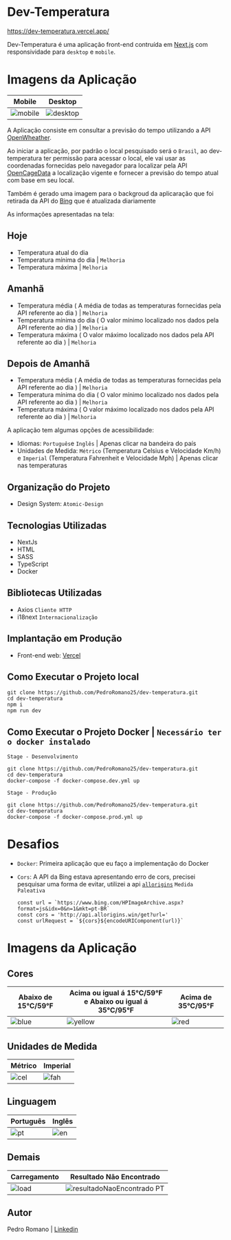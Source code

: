 # Dev-Temperatura


https://dev-temperatura.vercel.app/

Dev-Temperatura é uma aplicação front-end contruída em [Next.js](https://nextjs.org/) com responsividade para `desktop` e `mobile`.

# Imagens da Aplicação
 Mobile | Desktop
|----------|----------|
| ![mobile](https://user-images.githubusercontent.com/59035461/183235294-82d94112-1d83-4432-a4cb-f3a7a2af324a.png) | ![desktop](https://user-images.githubusercontent.com/59035461/183235317-91bc469f-800e-49e7-87c4-5c70601880e7.png) | 



A Aplicação consiste em consultar a previsão do tempo utilizando a API [OpenWheather](https://api.openweathermap.org).

Ao iniciar a aplicação, por padrão o local pesquisado será o `Brasil`, ao dev-temperatura ter permissão para acessar o local, ele vai usar as coordenadas fornecidas pelo navegador para localizar pela API [OpenCageData](https://api.opencagedata.com) a localização vigente e fornecer a previsão do tempo atual com base em seu local.

Também é gerado uma imagem para o backgroud da aplicaração que foi retirada da API do [Bing](https://www.bing.com/HPImageArchive.aspx?format=js&idx=0&n=1&mkt=pt-BR) que é atualizada diariamente

As informações apresentadas na tela:

## Hoje
- Temperatura atual do dia
- Temperatura mínima do dia | `Melhoria`
- Temperatura máxima | `Melhoria`

## Amanhã
- Temperatura média ( A média de todas as temperaturas fornecidas pela API referente ao dia ) | `Melhoria`
- Temperatura mínima do dia ( O valor mínimo localizado nos dados pela API referente ao dia ) | `Melhoria`
- Temperatura máxima ( O valor máximo localizado nos dados pela API referente ao dia ) | `Melhoria`

## Depois de Amanhã
- Temperatura média ( A média de todas as temperaturas fornecidas pela API referente ao dia ) | `Melhoria`
- Temperatura mínima do dia ( O valor mínimo localizado nos dados pela API referente ao dia ) | `Melhoria`
- Temperatura máxima ( O valor máximo localizado nos dados pela API referente ao dia ) | `Melhoria`


A aplicação tem algumas opções de acessibilidade:
- Idiomas: `Português`e `Inglês` | Apenas clicar na bandeira do país
- Unidades de Medida: `Métrico` (Temperatura Celsius e Velocidade Km/h) e `Imperial` (Temperatura Fahrenheit e Velocidade Mph) | Apenas clicar nas temperaturas

## Organização do Projeto

- Design System: `Atomic-Design`

## Tecnologias Utilizadas

- NextJs
- HTML
- SASS
- TypeScript
- Docker

## Bibliotecas Utilizadas

- Axios `Cliente HTTP`
- i18next `Internacionalização`

## Implantação em Produção

- Front-end web: [Vercel](https://dev-temperatura.vercel.app/)

## Como Executar o Projeto local

```
git clone https://github.com/PedroRomano25/dev-temperatura.git
cd dev-temperatura
npm i 
npm run dev
```

## Como Executar o Projeto Docker | `Necessário ter o docker instalado`

`Stage - Desenvolvimento`

```
git clone https://github.com/PedroRomano25/dev-temperatura.git
cd dev-temperatura
docker-compose -f docker-compose.dev.yml up
```

`Stage - Produção`

```
git clone https://github.com/PedroRomano25/dev-temperatura.git
cd dev-temperatura
docker-compose -f docker-compose.prod.yml up
```

# Desafios
- `Docker`:  Primeira aplicação que eu faço a implementação do Docker
- `Cors`: A API da Bing estava apresentando erro de cors, precisei pesquisar uma forma de evitar, utilizei a api [`allorigins`](http://api.allorigins.win) `Medida Paleativa`
  
  ```  
  const url = `https://www.bing.com/HPImageArchive.aspx?format=js&idx=0&n=1&mkt=pt-BR`
  const cors = 'http://api.allorigins.win/get?url='
  const urlRequest = `${cors}${encodeURIComponent(url)}`
  ```
 
 # Imagens da Aplicação
 
 ## Cores
 
  Abaixo de 15°C/59°F | Acima ou igual á  15°C/59°F e Abaixo ou igual á 35°C/95°F | Acima de 35°C/95°F
|----------|----------|----------|
| ![blue](https://user-images.githubusercontent.com/59035461/183236365-38db1709-2670-4a12-98fb-0efa43f96d53.png) | ![yellow](https://user-images.githubusercontent.com/59035461/183236367-a6b189f8-4c58-4fc8-8168-3d6c1161bd98.png) | ![red](https://user-images.githubusercontent.com/59035461/183236377-ab8b4e9b-e9e5-424a-ad2e-1afaca3652e5.png) |

 ## Unidades de Medida

  Métrico | Imperial |
|----------|----------|
| ![cel](https://user-images.githubusercontent.com/59035461/183236452-dea88cfa-861d-4133-8df2-b6f00e191954.png) | ![fah](https://user-images.githubusercontent.com/59035461/183236447-35d88bca-8b42-4369-b3c4-cb436d971f68.png) |

## Linguagem

  Português | Inglês |
|----------|----------|
| ![pt](https://user-images.githubusercontent.com/59035461/183236520-bc2c9189-1d10-4ed5-bb08-f9c36ffdceb9.png) | ![en](https://user-images.githubusercontent.com/59035461/183236528-d121bd59-f04f-4a2e-b9a7-7b0d5555bb6e.png) |

## Demais

  Carregamento | Resultado Não Encontrado |
|----------|----------|
| ![load](https://user-images.githubusercontent.com/59035461/183236578-023ee27a-1709-4064-b91c-916a2dd94705.png) | ![resultadoNaoEncontrado PT](https://user-images.githubusercontent.com/59035461/183236590-2843535b-a552-4ad5-867a-6cbbd1adb81b.png) |
 
 



## Autor

Pedro Romano | [Linkedin](https://www.linkedin.com/in/pedropauloromano/)
